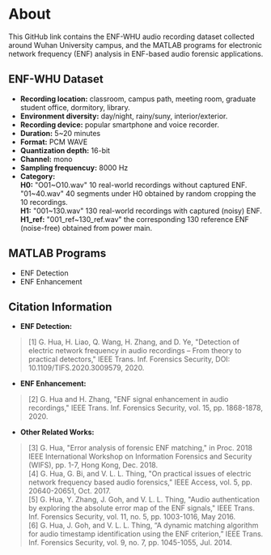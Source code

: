 # About

This GitHub link contains the ENF-WHU audio recording dataset collected around Wuhan University campus, and the MATLAB programs for electronic network frequency (ENF) analysis in ENF-based audio forensic applications.

## ENF-WHU Dataset
- **Recording location:** classroom, campus path, meeting room, graduate student office, dormitory, library.
- **Environment diversity:** day/night, rainy/suny, interior/exterior.
- **Recording device:** popular smartphone and voice recorder.
- **Duration:** 5~20 minutes
- **Format:** PCM WAVE
- **Quantization depth:** 16-bit
- **Channel:** mono
- **Sampling frequencuy:** 8000 Hz
- **Category:**<br>
  **H0:** "O01\~O10.wav" 10 real-world recordings without captured ENF. "01\~40.wav" 40 segments under H0 obtained by random cropping the 10 recordings.<br>
  **H1:** "001\~130.wav" 130 real-world recordings with captured (noisy) ENF.<br>
  **H1_ref:** "001_ref\~130_ref.wav" the corresponding 130 reference ENF (noise-free) obtained from power main.

## MATLAB Programs
- ENF Detection
- ENF Enhancement

## Citation Information
- **ENF Detection:**
 > \[1] G. Hua, H. Liao, Q. Wang, H. Zhang, and D. Ye, "Detection of electric network frequency in audio recordings – From theory to practical detectors," IEEE Trans. Inf. Forensics Security, DOI: 10.1109/TIFS.2020.3009579, 2020.
- **ENF Enhancement:**
 > \[2] G. Hua and H. Zhang, "ENF signal enhancement in audio recordings," IEEE Trans. Inf. Forensics Security, vol. 15, pp. 1868-1878, 2020.

- **Other Related Works:**
 > \[3] G. Hua, "Error analysis of forensic ENF matching," in Proc. 2018 IEEE International Workshop on Information Forensics and Security (WIFS), pp. 1-7, Hong Kong, Dec. 2018.<br>
 > \[4] G. Hua, G. Bi, and V. L. L. Thing, "On practical issues of electric network frequency based audio forensics," IEEE Access, vol. 5, pp. 20640-20651, Oct. 2017.<br>
 > \[5] G. Hua, Y. Zhang, J. Goh, and V. L. L. Thing, "Audio authentication by exploring the absolute	error map of the ENF signals," IEEE Trans. Inf. Forensics Security, vol. 11, no. 5, pp. 1003-1016, May 2016.<br>
 > \[6] G. Hua, J. Goh, and V. L. L. Thing, “A dynamic matching algorithm for audio timestamp identification using the ENF criterion,” IEEE Trans. Inf. Forensics Security, vol. 9, no. 7, pp. 1045-1055, Jul. 2014.<br>


